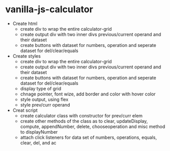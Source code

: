 # vanilla-js-calculator

* Create html
    * create div to wrap the entire calculator-grid
    * create output div with two inner divs previous/current operand and their dataset
    * create buttons with dataset for numbers, operation and seperate dataset for del/clear/equals
* Create styles
    * create div to wrap the entire calculator-grid
    * create output div with two inner divs previous/current operand and their dataset
    * create buttons with dataset for numbers, operation and seperate dataset for del/clear/equals
    * display type of grid
    * chnage pointer, font wize, add border and color with hover color
    * style output, using flex
    * style prev/curr operand
* Creat script
    * create calculator class with constructor for prev/curr elem
    * create other methods of the class as to clear, updateDisplay, compute, appendNumber, delete, chooseoperation and misc method to displayNumber
    * attach click listeners for data set of numbers, operations, equals, clear, del, and ac
